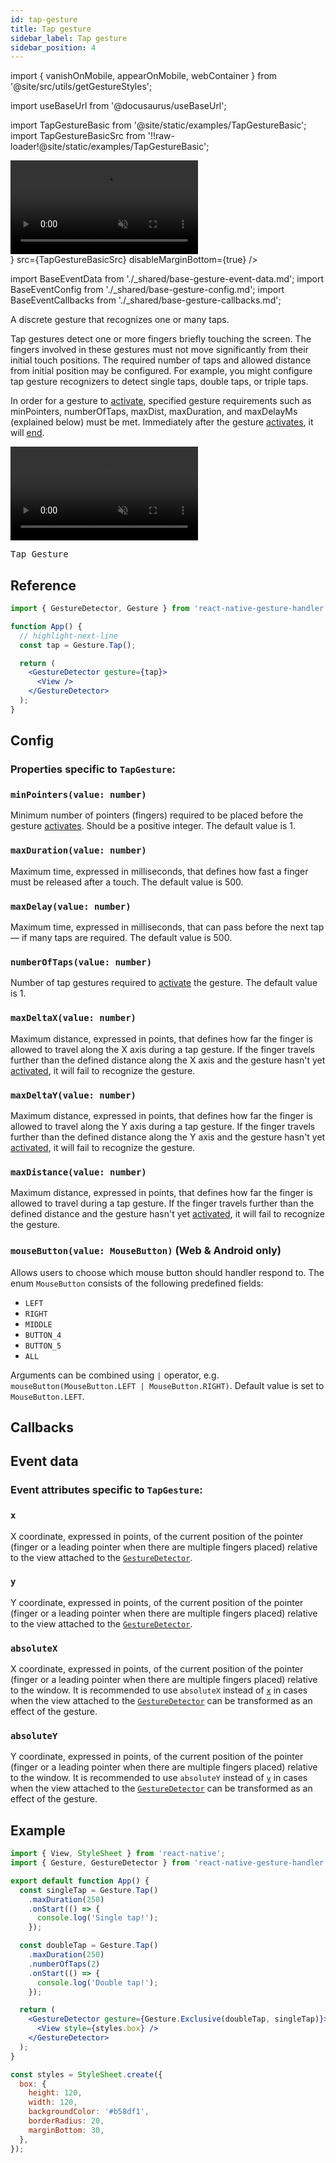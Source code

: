 ```yaml
---
id: tap-gesture
title: Tap gesture
sidebar_label: Tap gesture
sidebar_position: 4
---
```


import { vanishOnMobile, appearOnMobile, webContainer } from '@site/src/utils/getGestureStyles';

import useBaseUrl from '@docusaurus/useBaseUrl';

import TapGestureBasic from '@site/static/examples/TapGestureBasic';
import TapGestureBasicSrc from '!!raw-loader!@site/static/examples/TapGestureBasic';

<div className={webContainer}>
  <div className={vanishOnMobile} style={{ display: 'flex', justifyContent: 'center', maxWidth: 360 }}>
    <video playsInline autoPlay muted loop style={{maxWidth: 360}}>
      <source src={useBaseUrl("/video/tap.mp4")} type="video/mp4"/>
    </video>
  </div>
  <InteractiveExample
    component={<TapGestureBasic/>}
    src={TapGestureBasicSrc}
    disableMarginBottom={true}
  />
</div>

import BaseEventData from './\_shared/base-gesture-event-data.md';
import BaseEventConfig from './\_shared/base-gesture-config.md';
import BaseEventCallbacks from './\_shared/base-gesture-callbacks.md';

A discrete gesture that recognizes one or many taps.

Tap gestures detect one or more fingers briefly touching the screen.
The fingers involved in these gestures must not move significantly from their initial touch positions.
The required number of taps and allowed distance from initial position may be configured.
For example, you might configure tap gesture recognizers to detect single taps, double taps, or triple taps.

In order for a gesture to [activate](/docs/fundamentals/states-events#active), specified gesture requirements such as minPointers, numberOfTaps, maxDist, maxDuration, and maxDelayMs (explained below) must be met. Immediately after the gesture [activates](/docs/fundamentals/states-events#active), it will [end](/docs/fundamentals/states-events#end).

  <div className={appearOnMobile} style={{ display: 'flex', justifyContent: 'center' }}>
    <video playsInline autoPlay muted loop style={{maxWidth: 360}}>
      <source src={useBaseUrl("/video/tap.mp4")} type="video/mp4"/>
    </video>
  </div>

<samp id="TapGestureBasic">Tap Gesture</samp>

## Reference

```jsx
import { GestureDetector, Gesture } from 'react-native-gesture-handler';

function App() {
  // highlight-next-line
  const tap = Gesture.Tap();

  return (
    <GestureDetector gesture={tap}>
      <View />
    </GestureDetector>
  );
}
```

## Config

### Properties specific to `TapGesture`:

### `minPointers(value: number)`

Minimum number of pointers (fingers) required to be placed before the gesture [activates](/docs/fundamentals/states-events#active). Should be a positive integer. The default value is 1.

### `maxDuration(value: number)`

Maximum time, expressed in milliseconds, that defines how fast a finger must be released after a touch. The default value is 500.

### `maxDelay(value: number)`

Maximum time, expressed in milliseconds, that can pass before the next tap — if many taps are required. The default value is 500.

### `numberOfTaps(value: number)`

Number of tap gestures required to [activate](/docs/fundamentals/states-events#active) the gesture. The default value is 1.

### `maxDeltaX(value: number)`

Maximum distance, expressed in points, that defines how far the finger is allowed to travel along the X axis during a tap gesture. If the finger travels further than the defined distance along the X axis and the gesture hasn't yet [activated](/docs/fundamentals/states-events#active), it will fail to recognize the gesture.

### `maxDeltaY(value: number)`

Maximum distance, expressed in points, that defines how far the finger is allowed to travel along the Y axis during a tap gesture. If the finger travels further than the defined distance along the Y axis and the gesture hasn't yet [activated](/docs/fundamentals/states-events#active), it will fail to recognize the gesture.

### `maxDistance(value: number)`

Maximum distance, expressed in points, that defines how far the finger is allowed to travel during a tap gesture. If the finger travels further than the defined distance and the gesture hasn't yet [activated](/docs/fundamentals/states-events#active), it will fail to recognize the gesture.

### `mouseButton(value: MouseButton)` (Web & Android only)

Allows users to choose which mouse button should handler respond to. The enum `MouseButton` consists of the following predefined fields:

- `LEFT`
- `RIGHT`
- `MIDDLE`
- `BUTTON_4`
- `BUTTON_5`
- `ALL`

Arguments can be combined using `|` operator, e.g. `mouseButton(MouseButton.LEFT | MouseButton.RIGHT)`. Default value is set to `MouseButton.LEFT`.

<BaseEventConfig />

## Callbacks

<BaseEventCallbacks />

## Event data

### Event attributes specific to `TapGesture`:

### `x`

X coordinate, expressed in points, of the current position of the pointer (finger or a leading pointer when there are multiple fingers placed) relative to the view attached to the [`GestureDetector`](/docs/gestures/gesture-detector).

### `y`

Y coordinate, expressed in points, of the current position of the pointer (finger or a leading pointer when there are multiple fingers placed) relative to the view attached to the [`GestureDetector`](/docs/gestures/gesture-detector).

### `absoluteX`

X coordinate, expressed in points, of the current position of the pointer (finger or a leading pointer when there are multiple fingers placed) relative to the window. It is recommended to use `absoluteX` instead of [`x`](#x) in cases when the view attached to the [`GestureDetector`](/docs/gestures/gesture-detector) can be transformed as an effect of the gesture.

### `absoluteY`

Y coordinate, expressed in points, of the current position of the pointer (finger or a leading pointer when there are multiple fingers placed) relative to the window. It is recommended to use `absoluteY` instead of [`y`](#y) in cases when the view attached to the [`GestureDetector`](/docs/gestures/gesture-detector) can be transformed as an effect of the gesture.

<BaseEventData />

## Example

```jsx
import { View, StyleSheet } from 'react-native';
import { Gesture, GestureDetector } from 'react-native-gesture-handler';

export default function App() {
  const singleTap = Gesture.Tap()
    .maxDuration(250)
    .onStart(() => {
      console.log('Single tap!');
    });

  const doubleTap = Gesture.Tap()
    .maxDuration(250)
    .numberOfTaps(2)
    .onStart(() => {
      console.log('Double tap!');
    });

  return (
    <GestureDetector gesture={Gesture.Exclusive(doubleTap, singleTap)}>
      <View style={styles.box} />
    </GestureDetector>
  );
}

const styles = StyleSheet.create({
  box: {
    height: 120,
    width: 120,
    backgroundColor: '#b58df1',
    borderRadius: 20,
    marginBottom: 30,
  },
});
```
